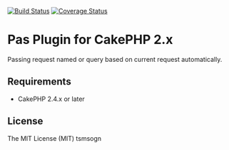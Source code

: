 [![Build Status](https://travis-ci.org/tsmsogn/Pas.svg?branch=master)](https://travis-ci.org/tsmsogn/Pas)
[![Coverage Status](https://coveralls.io/repos/github/tsmsogn/Pas/badge.svg?branch=master)](https://coveralls.io/github/tsmsogn/Pas?branch=master)

# Pas Plugin for CakePHP 2.x

Passing request named or query based on current request automatically.

## Requirements

- CakePHP 2.4.x or later

## License

The MIT License (MIT) tsmsogn
